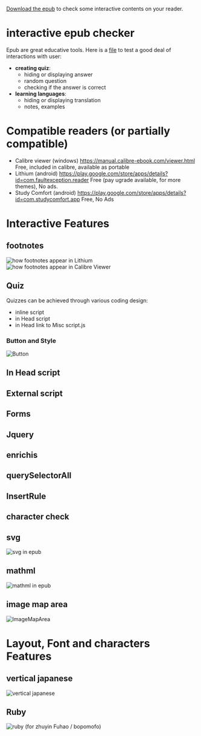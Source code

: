 [Download the epub](https://github.com/fxpar/interactive-epub-checker/raw/master/Test%20interactive%20Epub%20checker.epub) to check some interactive contents on your reader.



# interactive epub checker
Epub are great educative tools. Here is a [file](https://github.com/fxpar/interactive-epub-checker/raw/master/Test%20interactive%20Epub%20checker.epub) to test a good deal of interactions with user:
* **creating quiz**: 
  * hiding or displaying answer
  * random question
  * checking if the answer is correct
* **learning languages**: 
  * hiding or displaying translation
  * notes, examples

# Compatible readers (or partially compatible)
 * Calibre viewer (windows) https://manual.calibre-ebook.com/viewer.html Free, included in calibre, available as portable
 * Lithium (android) https://play.google.com/store/apps/details?id=com.faultexception.reader Free (pay ugrade available, for more themes), No ads.
 * Study Comfort (android) https://play.google.com/store/apps/details?id=com.studycomfort.app Free, No Ads
 
# Interactive Features
 

## footnotes
![how footnotes appear in Lithium](screenshots/FootnoteLithium.png)![how footnotes appear in Calibre Viewer](screenshots/FootnoteCalibreViewer.png)

## Quiz
Quizzes can be achieved through various coding design:
 * inline script
 * in Head script
 * in Head link to Misc script.js
### Button and Style
![Button](https://github.com/fxpar/interactive-epub-checker/blob/master/screenshots/quiz.png)

## In Head script
## External script
## Forms
## Jquery
## enrichis
## querySelectorAll
## InsertRule
## character check


## svg
![svg in epub](https://github.com/fxpar/interactive-epub-checker/blob/master/screenshots/svg.png)
## mathml
![mathml in epub](https://github.com/fxpar/interactive-epub-checker/blob/master/screenshots/mathml.png)
## image map area
![ImageMapArea](https://github.com/fxpar/interactive-epub-checker/blob/master/screenshots/imageArea.png)

# Layout, Font and characters Features
## vertical japanese
![vertical japanese](https://github.com/fxpar/interactive-epub-checker/blob/master/screenshots/verticalJapanese.png)
## Ruby 
![ruby](https://github.com/fxpar/interactive-epub-checker/blob/master/screenshots/ruby.png)
(for zhuyin Fuhao / bopomofo)

